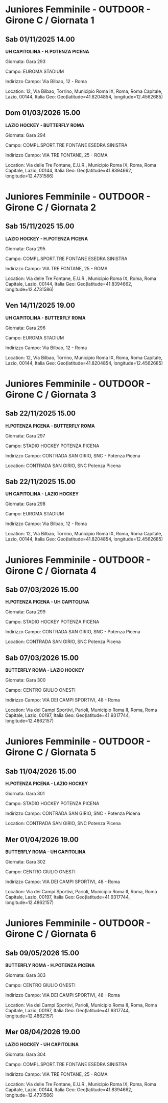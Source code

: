 # Juniores Femminile - OUTDOOR  - Girone C / Giornata 1
## Sab 01/11/2025 14.00

<strong>UH CAPITOLINA - H.POTENZA PICENA</strong>

Giornata: Gara 293

Campo: EUROMA STADIUM 

Indirizzo Campo:  Via Bilbao, 12 - Roma

Location: 12, Via Bilbao, Torrino, Municipio Roma IX, Roma, Roma Capitale, Lazio, 00144, Italia
Geo: Geo(latitude=41.8204854, longitude=12.4562685)
<!-- VALCHISONE_END -->



## Dom 01/03/2026 15.00

<strong>LAZIO HOCKEY - BUTTERFLY ROMA</strong>

Giornata: Gara 294

Campo: COMPL.SPORT.TRE FONTANE ESEDRA SINISTRA 

Indirizzo Campo:  VIA TRE FONTANE, 25 - ROMA

Location: Via delle Tre Fontane, E.U.R., Municipio Roma IX, Roma, Roma Capitale, Lazio, 00144, Italia
Geo: Geo(latitude=41.8394662, longitude=12.4731586)
<!-- VALCHISONE_END -->


# Juniores Femminile - OUTDOOR  - Girone C / Giornata 2
## Sab 15/11/2025 15.00

<strong>LAZIO HOCKEY - H.POTENZA PICENA</strong>

Giornata: Gara 295

Campo: COMPL.SPORT.TRE FONTANE ESEDRA SINISTRA 

Indirizzo Campo:  VIA TRE FONTANE, 25 - ROMA

Location: Via delle Tre Fontane, E.U.R., Municipio Roma IX, Roma, Roma Capitale, Lazio, 00144, Italia
Geo: Geo(latitude=41.8394662, longitude=12.4731586)
<!-- VALCHISONE_END -->



## Ven 14/11/2025 19.00

<strong>UH CAPITOLINA - BUTTERFLY ROMA</strong>

Giornata: Gara 296

Campo: EUROMA STADIUM 

Indirizzo Campo:  Via Bilbao, 12 - Roma

Location: 12, Via Bilbao, Torrino, Municipio Roma IX, Roma, Roma Capitale, Lazio, 00144, Italia
Geo: Geo(latitude=41.8204854, longitude=12.4562685)
<!-- VALCHISONE_END -->


# Juniores Femminile - OUTDOOR  - Girone C / Giornata 3
## Sab 22/11/2025 15.00

<strong>H.POTENZA PICENA - BUTTERFLY ROMA</strong>

Giornata: Gara 297

Campo: STADIO HOCKEY POTENZA PICENA 

Indirizzo Campo:  CONTRADA SAN GIRIO, SNC - Potenza Picena

Location:  CONTRADA SAN GIRIO, SNC Potenza Picena
<!-- VALCHISONE_END -->



## Sab 22/11/2025 15.00

<strong>UH CAPITOLINA - LAZIO HOCKEY</strong>

Giornata: Gara 298

Campo: EUROMA STADIUM 

Indirizzo Campo:  Via Bilbao, 12 - Roma

Location: 12, Via Bilbao, Torrino, Municipio Roma IX, Roma, Roma Capitale, Lazio, 00144, Italia
Geo: Geo(latitude=41.8204854, longitude=12.4562685)
<!-- VALCHISONE_END -->


# Juniores Femminile - OUTDOOR  - Girone C / Giornata 4
## Sab 07/03/2026 15.00

<strong>H.POTENZA PICENA - UH CAPITOLINA</strong>

Giornata: Gara 299

Campo: STADIO HOCKEY POTENZA PICENA 

Indirizzo Campo:  CONTRADA SAN GIRIO, SNC - Potenza Picena

Location:  CONTRADA SAN GIRIO, SNC Potenza Picena
<!-- VALCHISONE_END -->



## Sab 07/03/2026 15.00

<strong>BUTTERFLY ROMA - LAZIO HOCKEY</strong>

Giornata: Gara 300

Campo: CENTRO GIULIO ONESTI 

Indirizzo Campo:  VIA DEI CAMPI SPORTIVI, 48 - Roma

Location: Via dei Campi Sportivi, Parioli, Municipio Roma II, Roma, Roma Capitale, Lazio, 00197, Italia
Geo: Geo(latitude=41.9317744, longitude=12.4862157)
<!-- VALCHISONE_END -->


# Juniores Femminile - OUTDOOR  - Girone C / Giornata 5
## Sab 11/04/2026 15.00

<strong>H.POTENZA PICENA - LAZIO HOCKEY</strong>

Giornata: Gara 301

Campo: STADIO HOCKEY POTENZA PICENA 

Indirizzo Campo:  CONTRADA SAN GIRIO, SNC - Potenza Picena

Location:  CONTRADA SAN GIRIO, SNC Potenza Picena
<!-- VALCHISONE_END -->



## Mer 01/04/2026 19.00

<strong>BUTTERFLY ROMA - UH CAPITOLINA</strong>

Giornata: Gara 302

Campo: CENTRO GIULIO ONESTI 

Indirizzo Campo:  VIA DEI CAMPI SPORTIVI, 48 - Roma

Location: Via dei Campi Sportivi, Parioli, Municipio Roma II, Roma, Roma Capitale, Lazio, 00197, Italia
Geo: Geo(latitude=41.9317744, longitude=12.4862157)
<!-- VALCHISONE_END -->


# Juniores Femminile - OUTDOOR  - Girone C / Giornata 6
## Sab 09/05/2026 15.00

<strong>BUTTERFLY ROMA - H.POTENZA PICENA</strong>

Giornata: Gara 303

Campo: CENTRO GIULIO ONESTI 

Indirizzo Campo:  VIA DEI CAMPI SPORTIVI, 48 - Roma

Location: Via dei Campi Sportivi, Parioli, Municipio Roma II, Roma, Roma Capitale, Lazio, 00197, Italia
Geo: Geo(latitude=41.9317744, longitude=12.4862157)
<!-- VALCHISONE_END -->



## Mer 08/04/2026 19.00

<strong>LAZIO HOCKEY - UH CAPITOLINA</strong>

Giornata: Gara 304

Campo: COMPL.SPORT.TRE FONTANE ESEDRA SINISTRA 

Indirizzo Campo:  VIA TRE FONTANE, 25 - ROMA

Location: Via delle Tre Fontane, E.U.R., Municipio Roma IX, Roma, Roma Capitale, Lazio, 00144, Italia
Geo: Geo(latitude=41.8394662, longitude=12.4731586)
<!-- VALCHISONE_END -->


